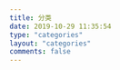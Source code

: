 ```yaml
---
title: 分类
date: 2019-10-29 11:35:54
type: "categories"
layout: "categories"
comments: false
---
```

